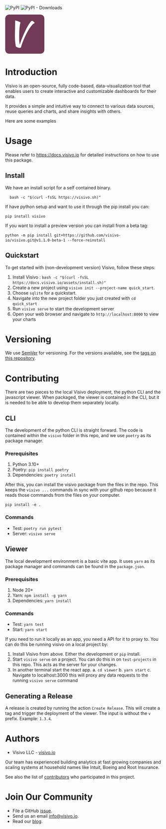 ![PyPI](https://img.shields.io/pypi/v/visivo?label=pypi%20package)
![PyPI - Downloads](https://img.shields.io/pypi/dm/visivo)

<img src="viewer/src/images/logo.png" alt="Visivo Logo" style="width:25%;">

# Introduction

Visivo is an open-source, fully code-based, data-visualization tool that enables users to create interactive and customizable dashboards for their data. 

It provides a simple and intuitive way to connect to various data sources, reuse queries and charts, and share insights with others.

Here are some examples

# Usage

Please refer to https://docs.visivo.io for detailed instructions on how to use this package.

## Install

We have an install script for a self contained binary.

```
  bash -c "$(curl -fsSL https://visivo.sh)"
```

If have python setup and want to use it through the pip install you can:

```
pip install visivo
```

If you want to install a preview version you can install from a beta tag:

```
python -m pip install git+https://github.com/visivo-io/visivo.git@v1.1.0-beta-1 --force-reinstall
```


## Quickstart

To get started with (non-development version) Visivo, follow these steps:

1. Install Visivo : `bash -c "$(curl -fsSL https://docs.visivo.io/assets/install.sh)"`
2. Create a new project using `visivo init --project-name quick_start`.
3. Choose `sqlite` for a quickstart.
4. Navigate into the new project folder you just created with `cd quick_start`
5. Run `visivo serve` to start the development server
6. Open your web browser and navigate to `http://localhost:8000` to view your charts

# Versioning

We use [SemVer](http://semver.org/) for versioning. For the versions available, see the [tags on this repository](https://github.com/visivo-io/visivo/tags). 

# Contributing 

There are two pieces to the local Visivo deployment, the python CLI and the javascript viewer.  When packaged, the viewer is contained in the CLI, but it is needed to be able to develop them separately locally.

## CLI

The development of the python CLI is straight forward.  The code is contained within the `visivo` folder in this repo, and we use `poetry` as its package manager.

### Prerequisites

1. Python 3.10+
2. Poetry: `pip install poetry`
3. Dependencies: `poetry install`

After this, you can install the visivo package from the files in the repo.  This keeps the `visivo ...` commands in sync with your github repo because it reads those commands from the files on your computer.

```
pip install -e .
```

### Commands

* Test: `poetry run pytest`
* Server: `visivo serve`

## Viewer

The local development environment is a basic vite app. It uses `yarn` as its package manager and commands can be found in the `package.json`.

### Prerequisites

1. Node 20+
2. Yarn: `npm install -g yarn`
3. Dependencies: `yarn install`

### Commands

* Test: `yarn test`
* Start: `yarn start`

If you need to run it locally as an app, you need a API for it to proxy to.  You can do this be running visivo on a local project by:

1. Install Visivo from above. Either the development or `pip` install.
2. Start `visivo serve` on a project. You can do this in on `test-projects` in this repo. This acts as the server for your changes.
3. In another terminal start the react app.
   a. `cd viewer`
   b. `yarn start`
   c. Navigate to localhost:3000 this will proxy any data requests to the running `visivo serve` command

## Generating a Release

A release is created by running the action `Create Release`. This will create a tag and trigger the deployment of the viewer. The input is without the `v` prefix. Example: `1.3.4`.

# Authors

* Visivo LLC - [visivo.io](https://visivo.io/)

Our team has experienced building analytics at fast growing companies and scaling systems at household names like Intuit, Boeing and Root Insurance.

See also the list of [contributors](https://github.com/visivo-io/visivo/contributors) who participated in this project.

# Join Our Community

* File a GitHub [issue](https://github.com/visivo-io/visivo/issues).
* Send us an email [info@visivo.io](mailto:info@visivo.io).
* Read our [blog](https://visivo.io/blog).
